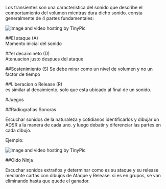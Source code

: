 Los transientes son una caracteristica del sonido que describe el comportamiento del volumen mientras dura dicho sonido.
consta generalmente de 4 partes fundamentales:

<img src="http://i61.tinypic.com/14buqf.png" border="0" alt="Image and video hosting by TinyPic"></a>

##El ataque (A)     
Momento inicial del sonido

##el decaimineto (D)  
Atenuacion justo despues del ataque

##Sostenimiento (S)
Se debe mirar como un nivel de volumen y no un factor de tiempo  

##Liberacion o Release (R)     
es similar al decaimiento, solo que esta ubicado al final de un sonido.


#Juegos

##Radiografias Sonoras

Escuchar sonidos de la naturaleza y cotidianos identificarlos y dibujar un ADSR a la manera de cada uno.
y luego debatir y diferenciar las partes en cada dibujo.

Ejemplo:

<img src="http://i58.tinypic.com/30ua135.jpg" border="0" alt="Image and video hosting by TinyPic"></a>

##Oido Ninja 

Escuchar sonidos extraños y determinar como es su ataque y su release mediante cartas con dibujos de Ataque y Release.
si es en grupos, se van eliminando hasta que quede el ganador.


